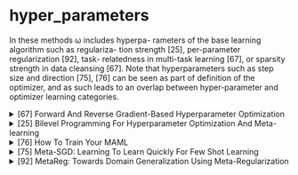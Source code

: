 # hyper_parameters

In these methods ω includes hyperpa- rameters of the base learning algorithm such as regulariza- tion strength [25], per-parameter regularization [92], task- relatedness in multi-task learning [67], or sparsity strength in data cleansing [67]. Note that hyperparameters such as step size and direction [75], [76] can be seen as part of definition of the optimizer, and as such leads to an overlap between hyper-parameter and optimizer learning categories.
<!-- REFERENCE -->


<details>
<summary>[67] Forward And Reverse Gradient-Based Hyperparameter Optimization</summary>
<br>
<!-- (forward_and_reverse_gradient_based_hyperparameter_optimization.md) -->

# forward_and_reverse_gradient_based_hyperparameter_optimization.md

<!-- REFERENCE -->


[Forward And Reverse Gradient-Based Hyperparameter Optimization](../papers/forward_and_reverse_gradient_based_hyperparameter_optimization.md)

</details>



<details>
<summary>[25] Bilevel Programming For Hyperparameter Optimization And Meta-learning</summary>
<br>
<!-- (bilevel_programming_for_hyperparameter_optimization_and_meta_learning.md) -->

# bilevel_programming_for_hyperparameter_optimization_and_meta_learning.md

<!-- REFERENCE -->


[Bilevel Programming For Hyperparameter Optimization And Meta-learning](../papers/bilevel_programming_for_hyperparameter_optimization_and_meta_learning.md)

</details>



<details>
<summary>[76] How To Train Your MAML</summary>
<br>
<!-- (how_to_train_your_maml.md) -->

# how_to_train_your_maml.md

<!-- REFERENCE -->


[How To Train Your MAML](../papers/how_to_train_your_maml.md)

</details>



<details>
<summary>[75] Meta-SGD: Learning To Learn Quickly For Few Shot Learning</summary>
<br>
<!-- (meta_sgd_learning_to_learn_quickly_for_few_shot_learning.md) -->

# meta_sgd_learning_to_learn_quickly_for_few_shot_learning.md

<!-- REFERENCE -->


[Meta-SGD: Learning To Learn Quickly For Few Shot Learning](../papers/meta_sgd_learning_to_learn_quickly_for_few_shot_learning.md)

</details>



<details>
<summary>[92] MetaReg: Towards Domain Generalization Using Meta-Regularization</summary>
<br>
<!-- (metareg_towards_domain_generalization_using_meta_regularization.md) -->

# metareg_towards_domain_generalization_using_meta_regularization.md

<!-- REFERENCE -->


[MetaReg: Towards Domain Generalization Using Meta-Regularization](../papers/metareg_towards_domain_generalization_using_meta_regularization.md)

</details>

